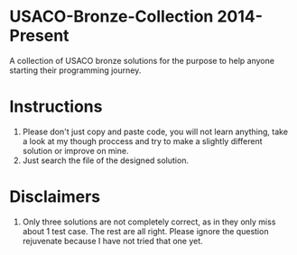 # USACO-Bronze-Collection 2014-Present
A collection of USACO bronze solutions for the purpose to help anyone starting their programming journey. 
# Instructions
1. Please don't just copy and paste code, you will not learn anything, take a look at my though proccess and try to make a slightly different solution
or improve on mine. 
2. Just search the file of the designed solution.
# Disclaimers
1. Only three solutions are not completely correct, as in they only miss about 1 test case. The rest are all right. Please ignore the question rejuvenate
because I have not tried that one yet. 

